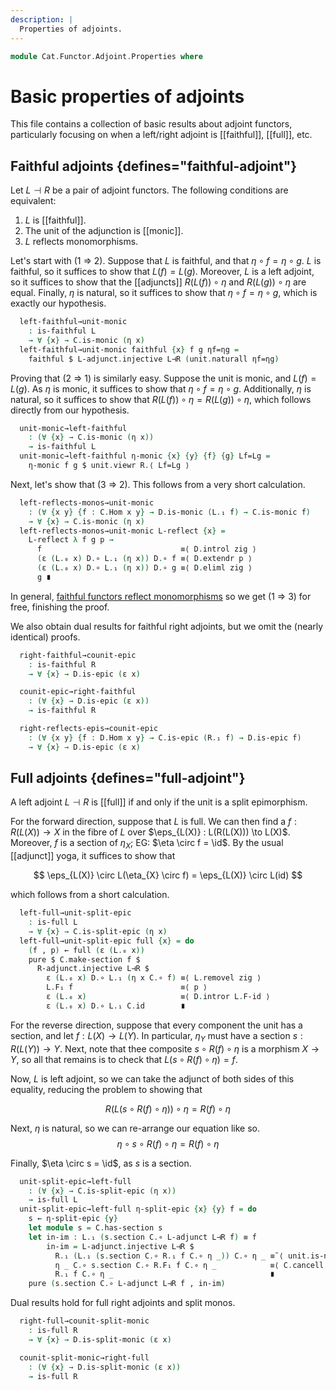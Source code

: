 ```yaml
---
description: |
  Properties of adjoints.
---
```

<!--
```agda
open import Cat.Functor.Properties
open import Cat.Functor.Adjoint
open import Cat.Functor.Compose
open import Cat.Prelude

import Cat.Functor.Reasoning
import Cat.Natural.Reasoning
import Cat.Reasoning
```
-->
```agda
module Cat.Functor.Adjoint.Properties where
```

# Basic properties of adjoints

This file contains a collection of basic results about adjoint functors,
particularly focusing on when a left/right adjoint is [[faithful]], [[full]],
etc.

<!--
```agda
module _
  {oc ℓc od ℓd}
  {C : Precategory oc ℓc}
  {D : Precategory od ℓd}
  {L : Functor C D} {R : Functor D C}
  (L⊣R : L ⊣ R)
  where
  private
    module C = Cat.Reasoning C
    module D = Cat.Reasoning D
    module L = Cat.Functor.Reasoning L
    module R = Cat.Functor.Reasoning R
    open _⊣_ L⊣R
```
-->

## Faithful adjoints {defines="faithful-adjoint"}

Let $L \dashv R$ be a pair of adjoint functors. The following conditions
are equivalent:

1. $L$ is [[faithful]].
2. The unit of the adjunction is [[monic]].
3. $L$ reflects monomorphisms.

Let's start with (1 ⇒ 2). Suppose that $L$ is faithful, and that
$\eta \circ f = \eta \circ g$. $L$ is faithful, so it suffices to
show that $L(f) = L(g)$. Moreover, $L$ is a left adjoint, so it suffices
to show that the [[adjuncts]] $R(L(f)) \circ \eta$ and $R(L(g)) \circ \eta$
are equal. Finally, $\eta$ is natural, so it suffices to show that
$\eta \circ f = \eta \circ g$, which is exactly our hypothesis.

```agda
  left-faithful→unit-monic
    : is-faithful L
    → ∀ {x} → C.is-monic (η x)
  left-faithful→unit-monic faithful {x} f g ηf=ηg =
    faithful $ L-adjunct.injective L⊣R (unit.naturall ηf=ηg)
```

Proving that (2 ⇒ 1) is similarly easy. Suppose the unit is monic, and
$L(f) = L(g)$. As $\eta$ is monic, it suffices to show that
$\eta \circ f = \eta \circ g$. Additionally, $\eta$ is natural, so it
suffices to show that $R(L(f)) \circ \eta = R(L(g)) \circ \eta$, which
follows directly from our hypothesis.

```agda
  unit-monic→left-faithful
    : (∀ {x} → C.is-monic (η x))
    → is-faithful L
  unit-monic→left-faithful η-monic {x} {y} {f} {g} Lf=Lg =
    η-monic f g $ unit.viewr R.⟨ Lf=Lg ⟩
```

Next, let's show that (3 ⇒ 2). This follows from a very short calculation.

```agda
  left-reflects-monos→unit-monic
    : (∀ {x y} {f : C.Hom x y} → D.is-monic (L.₁ f) → C.is-monic f)
    → ∀ {x} → C.is-monic (η x)
  left-reflects-monos→unit-monic L-reflect {x} =
    L-reflect λ f g p →
      f                               ≡⟨ D.introl zig ⟩
      (ε (L.₀ x) D.∘ L.₁ (η x)) D.∘ f ≡⟨ D.extendr p ⟩
      (ε (L.₀ x) D.∘ L.₁ (η x)) D.∘ g ≡⟨ D.eliml zig ⟩
      g ∎
```

In general, [faithful functors reflect monomorphisms] so we get (1 ⇒ 3)
for free, finishing the proof.

[faithful functors reflect monomorphisms]: Cat.Functor.Morphism.html#faithful-functors

We also obtain dual results for faithful right adjoints, but we
omit the (nearly identical) proofs.

```agda
  right-faithful→counit-epic
    : is-faithful R
    → ∀ {x} → D.is-epic (ε x)

  counit-epic→right-faithful
    : (∀ {x} → D.is-epic (ε x))
    → is-faithful R

  right-reflects-epis→counit-epic
    : (∀ {x y} {f : D.Hom x y} → C.is-epic (R.₁ f) → D.is-epic f)
    → ∀ {x} → D.is-epic (ε x)
```

<!--
```agda
  right-faithful→counit-epic faithful {x} f g fε=gε =
    faithful $ R-adjunct.injective L⊣R $ counit.naturalr fε=gε

  counit-epic→right-faithful ε-epic {x} {y} {f} {g} Rf=Rg =
    ε-epic f g $ counit.viewl L.⟨ Rf=Rg ⟩

  right-reflects-epis→counit-epic R-reflect {x} =
    R-reflect λ f g p →
      C.intror zag ∙∙ C.extendl p ∙∙ C.elimr zag
```
-->

## Full adjoints {defines="full-adjoint"}

A left adjoint $L \dashv R$ is [[full]] if and only if the unit is a
split epimorphism.

For the forward direction, suppose that $L$ is full. We can then find
a $f : R(L(X)) \to X$ in the fibre of $L$ over $\eps_{L(X)} : L(R(L(X))) \to L(X)$.
Moreover, $f$ is a section of $\eta_{X}$; EG: $\eta \circ f = \id$.
By the usual [[adjunct]] yoga, it suffices to show that

$$
\eps_{L(X)} \circ L(\eta_{X} \circ f) = \eps_{L(X)} \circ L(id)
$$

which follows from a short calculation.

```agda
  left-full→unit-split-epic
    : is-full L
    → ∀ {x} → C.is-split-epic (η x)
  left-full→unit-split-epic full {x} = do
    (f , p) ← full (ε (L.₀ x))
    pure $ C.make-section f $
      R-adjunct.injective L⊣R $
        ε (L.₀ x) D.∘ L.₁ (η x C.∘ f) ≡⟨ L.removel zig ⟩
        L.F₁ f                        ≡⟨ p ⟩
        ε (L.₀ x)                     ≡⟨ D.intror L.F-id ⟩
        ε (L.₀ x) D.∘ L.₁ C.id        ∎
```

For the reverse direction, suppose that every component
the unit has a section, and let $f : L(X) \to L(Y)$. In particular,
$\eta_{Y}$ must have a section $s : R(L(Y)) \to Y$. Next, note that
thee composite $s \circ R(f) \circ \eta$ is a morphism $X \to Y$, so
all that remains is to check that $L(s \circ R(f) \circ \eta) = f$.

Now, $L$ is left adjoint, so we can take the adjunct of both sides
of this equality, reducing the problem to showing that

$$
R(L(s \circ R(f) \circ \eta)) \circ \eta = R(f) \circ \eta
$$

Next, $\eta$ is natural, so we can re-arrange our equation like so.
$$
\eta \circ s \circ R(f) \circ \eta = R(f) \circ \eta
$$

Finally, $\eta \circ s = \id$, as $s$ is a section.

```agda
  unit-split-epic→left-full
    : (∀ {x} → C.is-split-epic (η x))
    → is-full L
  unit-split-epic→left-full η-split-epic {x} {y} f = do
    s ← η-split-epic {y}
    let module s = C.has-section s
    let in-im : L.₁ (s.section C.∘ L-adjunct L⊣R f) ≡ f
        in-im = L-adjunct.injective L⊣R $
          R.₁ (L.₁ (s.section C.∘ R.₁ f C.∘ η _)) C.∘ η _ ≡˘⟨ unit.is-natural _ _ _ ⟩
          η _ C.∘ s.section C.∘ R.F₁ f C.∘ η _            ≡⟨ C.cancell s.is-section ⟩
          R.₁ f C.∘ η _                                   ∎
    pure (s.section C.∘ L-adjunct L⊣R f , in-im)
```

Dual results hold for full right adjoints and split monos.

```agda
  right-full→counit-split-monic
    : is-full R
    → ∀ {x} → D.is-split-monic (ε x)

  counit-split-monic→right-full
    : (∀ {x} → D.is-split-monic (ε x))
    → is-full R
```

<!--
```agda
  right-full→counit-split-monic full {x} = do
    (f , p) ← full (η (R.₀ x))
    pure $ D.make-retract f $
      L-adjunct.injective L⊣R $
        R.₁ (f D.∘ ε x) C.∘ η (R.₀ x) ≡⟨ R.remover zag ⟩
        R.F₁ f                        ≡⟨ p ⟩
        η (R.₀ x)                     ≡⟨ C.introl R.F-id ⟩
        R.₁ D.id C.∘ η (R.F₀ x)       ∎

  counit-split-monic→right-full ε-split-monic {x} {y} f = do
    r ← ε-split-monic {x}
    let module r = D.has-retract r
    pure $
      R-adjunct L⊣R f D.∘ r.retract ,
      R-adjunct.injective L⊣R (counit.is-natural _ _ _ ∙ D.cancelr r.is-retract)
```
-->

